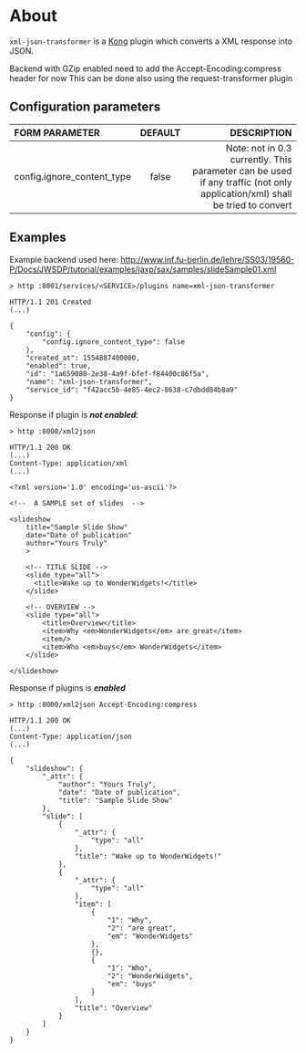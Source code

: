 # About
`````xml-json-transformer````` is a [Kong](https://konghq.com) plugin which converts a XML response into JSON.

Backend with GZip enabled need to add the Accept-Encoding:compress header for now
This can be done also using the request-transformer plugin

## Configuration parameters
|FORM PARAMETER|DEFAULT|DESCRIPTION|
|:----|:------:|------:|
|config.ignore_content_type|false|Note: not in 0.3 currently. This parameter can be used if any traffic (not only application/xml) shall be tried to convert|


## Examples

Example backend used here: http://www.inf.fu-berlin.de/lehre/SS03/19560-P/Docs/JWSDP/tutorial/examples/jaxp/sax/samples/slideSample01.xml


````
> http :8001/services/<SERVICE>/plugins name=xml-json-transformer 

HTTP/1.1 201 Created
(...)

{
    "config": {
        "config.ignore_content_type": false
    },
    "created_at": 1554887400000,
    "enabled": true,
    "id": "1a659088-2e38-4a9f-bfef-f84400c86f5a",
    "name": "xml-json-transformer",
    "service_id": "f42acc5b-4e85-4ec2-8638-c7dbdd84b8a9"
}
````
Response if plugin is ***not enabled***:
`````
> http :8000/xml2json

HTTP/1.1 200 OK
(...)
Content-Type: application/xml
(...)

<?xml version='1.0' encoding='us-ascii'?>

<!--  A SAMPLE set of slides  -->

<slideshow 
    title="Sample Slide Show"
    date="Date of publication"
    author="Yours Truly"
    >

    <!-- TITLE SLIDE -->
    <slide type="all">
      <title>Wake up to WonderWidgets!</title>
    </slide>

    <!-- OVERVIEW -->
    <slide type="all">
        <title>Overview</title>
        <item>Why <em>WonderWidgets</em> are great</item>
        <item/>
        <item>Who <em>buys</em> WonderWidgets</item>
    </slide>

</slideshow>
`````
Response if plugins is ***enabled***
`````
> http :8000/xml2json Accept-Encoding:compress

HTTP/1.1 200 OK
(...)
Content-Type: application/json
(...)

{
    "slideshow": {
        "_attr": {
            "author": "Yours Truly",
            "date": "Date of publication",
            "title": "Sample Slide Show"
        },
        "slide": [
            {
                "_attr": {
                    "type": "all"
                },
                "title": "Wake up to WonderWidgets!"
            },
            {
                "_attr": {
                    "type": "all"
                },
                "item": [
                    {
                        "1": "Why",
                        "2": "are great",
                        "em": "WonderWidgets"
                    },
                    {},
                    {
                        "1": "Who",
                        "2": "WonderWidgets",
                        "em": "buys"
                    }
                ],
                "title": "Overview"
            }
        ]
    }
}
`````
